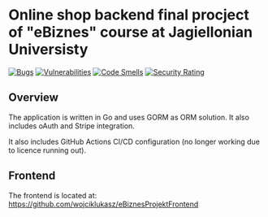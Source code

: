 # Online shop backend final procject of "eBiznes" course at Jagiellonian Universisty

[![Bugs](https://sonarcloud.io/api/project_badges/measure?project=wojciklukasz_eBiznesProjektBackend&metric=bugs)](https://sonarcloud.io/summary/new_code?id=wojciklukasz_eBiznesProjektBackend)
[![Vulnerabilities](https://sonarcloud.io/api/project_badges/measure?project=wojciklukasz_eBiznesProjektBackend&metric=vulnerabilities)](https://sonarcloud.io/summary/new_code?id=wojciklukasz_eBiznesProjektBackend)
[![Code Smells](https://sonarcloud.io/api/project_badges/measure?project=wojciklukasz_eBiznesProjektBackend&metric=code_smells)](https://sonarcloud.io/summary/new_code?id=wojciklukasz_eBiznesProjektBackend)
[![Security Rating](https://sonarcloud.io/api/project_badges/measure?project=wojciklukasz_eBiznesProjektBackend&metric=security_rating)](https://sonarcloud.io/summary/new_code?id=wojciklukasz_eBiznesProjektBackend)

## Overview

The application is written in Go and uses GORM as ORM solution. It also includes oAuth and Stripe integration.

It also includes GitHub Actions CI/CD configuration (no longer working due to licence running out).

## Frontend

The frontend is located at: https://github.com/wojciklukasz/eBiznesProjektFrontend
